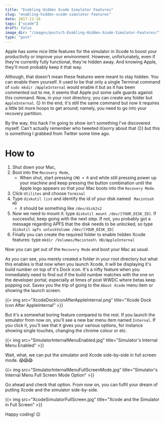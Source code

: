 ```yaml
---
title: "Enabling Hidden Xcode Simulator Features"
slug: "enabling-hidden-xcode-simulator-features"
date: 2017-11-16
tags: ["xcode"]
draft: false
image_dir: "/images/posts/5-Enabling-Hidden-Xcode-Simulator-Features/"
type: "post"
---
```


Apple has some nice little features for the simulator in Xcode to boost your productivity or improve your environment. However, unfortunately, even if they're currently fully functional, they're hidden away. And knowing Apple, they'll most probably keep it that way.

Although, that doesn't mean these features were meant to stay hidden. You can enable them yourself. It used to be that only a single Terminal command of `sudo mkdir /AppleInternal` would enable it but as it has been commented out to me, it seems that Apple put some safe guards against this command. Now, in your root directory, you can create any folder but `AppleInternal`. 😐 In the end, it's still the same command but now it requires a little bit more hoops to get around; namely, you need to go into your recovery partition.

By the way, this hack I'm going to show isn't something I've discovered myself. Can't actually remember who tweeted it(sorry about that 😕) but this is something I grabbed from Twitter some time ago.

# How to
1. Shut down your Mac,
2. Boot into the `Recovery Mode`,
	- When shut, start pressing `CMD + R` and while still pressing power up your machine and keep pressing the button combination until the Apple logo appears so that your Mac boots into the `Recovery Mode`.
4. Click `Utilites` and choose `Terminal`
5. Type `diskutil list` and identify the id of your disk named ` Macintosh HD`
	- it should be something like `/dev/disk2s2`
6. Now we need to mount it: type `diskutil mount /dev/[YOUR_DISK_ID]`. If successful, keep going with the next step. If not, you probably got a message regarding APFS that the disk needs to be unlocked, so type `diskutil apfs unlockVolume /dev/[YOUR_DISK_ID]`
7. Finally you can create the required folder to enable hidden Xcode features: type `mkdir /Volumes/Macintosh\ HD/AppleInternal`

Now you can get out of the `Recovery Mode` and boot your Mac as usual.

As you can see, you merely created a folder in your root directory but what this enables is that now when you launch Xcode, it will be displaying it's build number on top of it's Dock icon. It's a nifty feature when you immediately need to find out if the build number matches with the one on the developer portal; especially at times of post WWDC where betas keep popping out. Saves you the trip of going to the `About Xcode` menu item or showing the launch screen.

{{< img src="XcodeDockIconAfterAppleInternal.png" title="Xcode Dock Icon After AppleInternal" >}}

But it's a somewhat boring feature compared to the rest. If you launch the simulator from now on, you'll see a new bar menu item named `Internal`. If you click it, you'll see that it gives your various options, for instance showing single touches, changing the chrome colour or etc.

{{< img src="SimulatorInternalMenuEnabled.jpg" title="Simulator's Internal Menu Enabled" >}}

Wait, what, we can put the simulator and Xcode side-by-side in full screen mode. 😱😱😱

{{< img src="SimulatorInternalMenuFullScreenMode.jpg" title="Simulator's Internal Menu Full Screen Mode Option" >}}

Go ahead and check that option. From now on, you can fulfil your dream of putting Xcode and the simulator side-by-side.

{{< img src="XcodeSimulatorFullScreen.jpg" title="Xcode and the Simulator in Full Screen" >}}

Happy coding! 😉